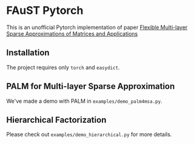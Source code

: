 # FAuST Pytorch
This is an unofficial Pytorch implementation of paper [Flexible Multi-layer Sparse Approximations of
Matrices and Applications](https://arxiv.org/pdf/1506.07300.pdf)
## Installation
The project requires only `torch` and `easydict`.
## PALM for Multi-layer Sparse Approximation
We've made a demo with PALM in `examples/demo_palm4msa.py`.

## Hierarchical Factorization
Please check out `examples/demo_hierarchical.py` for more details.